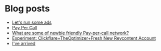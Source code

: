# Blog posts
<!-- BLOG-POST-LIST:START -->
- [Let&#39;s run some ads](https://afflift.com/f/threads/lets-run-some-ads.5826/)
- [Pay Per Call](https://afflift.com/f/threads/pay-per-call.175/)
- [What are some of newbie friendly Pay-per-call network?](https://afflift.com/f/threads/what-are-some-of-newbie-friendly-pay-per-call-network.2438/)
- [Experiment: Clickflare+TheOptimizer+Fresh New Revcontent Account](https://afflift.com/f/threads/experiment-clickflare-theoptimizer-fresh-new-revcontent-account.10545/)
- [I&#39;ve arrived](https://afflift.com/f/threads/ive-arrived.9706/)
<!-- BLOG-POST-LIST:END -->
